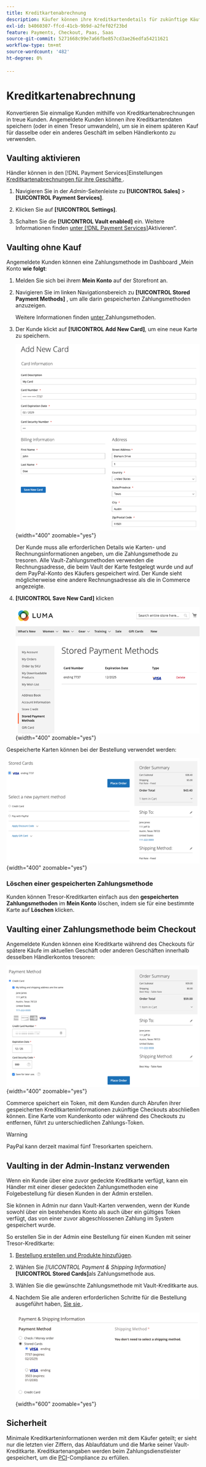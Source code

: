 ```yaml
---
title: Kreditkartenabrechnung
description: Käufer können ihre Kreditkartendetails für zukünftige Käufe Vault-fähig machen (speichern).
exl-id: b4060307-ffcd-41cb-9b9d-a2fef02f23bd
feature: Payments, Checkout, Paas, Saas
source-git-commit: 5271668c99e7a66fbe857cd3ae26edfa54211621
workflow-type: tm+mt
source-wordcount: '482'
ht-degree: 0%

---
```


# Kreditkartenabrechnung

Konvertieren Sie einmalige Kunden mithilfe von Kreditkartenabrechnungen in treue Kunden. Angemeldete Kunden können ihre Kreditkartendaten speichern (oder in einen Tresor umwandeln), um sie in einem späteren Kauf für dasselbe oder ein anderes Geschäft im selben Händlerkonto zu verwenden.

## Vaulting aktivieren

Händler können in den [!DNL Payment Services]Einstellungen[ Kreditkartenabrechnungen für ihre Geschäfte ](settings.md#card-vaulting).

1. Navigieren Sie in der _Admin_-Seitenleiste zu **[!UICONTROL Sales]** > **[!UICONTROL Payment Services]**.

1. Klicken Sie auf **[!UICONTROL Settings]**.

1. Schalten Sie die **[!UICONTROL Vault enabled]** ein. Weitere Informationen finden [ unter  [!DNL Payment Services]](settings.md#enable-payment-services)Aktivieren“.

## Vaulting ohne Kauf

Angemeldete Kunden können eine Zahlungsmethode im Dashboard „Mein Konto **wie folgt**:

1. Melden Sie sich bei ihrem **Mein Konto** auf der Storefront an.

1. Navigieren Sie im linken Navigationsbereich zu **[!UICONTROL Stored Payment Methods]** , um alle darin gespeicherten Zahlungsmethoden anzuzeigen.

   Weitere Informationen finden [ unter ](https://experienceleague.adobe.com/de/docs/commerce-admin/stores-sales/payments/stored-payment-methods) Zahlungsmethoden.

1. Der Kunde klickt auf **[!UICONTROL Add New Card]**, um eine neue Karte zu speichern.

   ![Neue Karte hinzufügen](assets/add-new-card.png){width="400" zoomable="yes"}

   Der Kunde muss alle erforderlichen Details wie Karten- und Rechnungsinformationen angeben, um die Zahlungsmethode zu tresoren.
Alle Vault-Zahlungsmethoden verwenden die Rechnungsadresse, die beim Vault der Karte festgelegt wurde und auf dem PayPal-Konto des Käufers gespeichert wird. Der Kunde sieht möglicherweise eine andere Rechnungsadresse als die in Commerce angezeigte.

1. **[!UICONTROL Save New Card]** klicken

   ![Gespeicherte Zahlungsmethoden in meinem Konto](assets/stored-payment-methods.png){width="400" zoomable="yes"}

Gespeicherte Karten können bei der Bestellung verwendet werden:

![Verwendung gespeicherter Anmeldedaten für zukünftige Käufe](assets/use-stored-card.png){width="400" zoomable="yes"}

### Löschen einer gespeicherten Zahlungsmethode

Kunden können Tresor-Kreditkarten einfach aus den **gespeicherten Zahlungsmethoden** im **Mein Konto** löschen, indem sie für eine bestimmte Karte auf **Löschen** klicken.

## Vaulting einer Zahlungsmethode beim Checkout

Angemeldete Kunden können eine Kreditkarte während des Checkouts für spätere Käufe im aktuellen Geschäft oder anderen Geschäften innerhalb desselben Händlerkontos tresoren:

![Die Kreditkarte für die spätere Verwendung aufheben](assets/save-card-for-later.png){width="400" zoomable="yes"}

Commerce speichert ein Token, mit dem Kunden durch Abrufen ihrer gespeicherten Kreditkarteninformationen zukünftige Checkouts abschließen können. Eine Karte vom Kundenkonto oder während des Checkouts zu entfernen, führt zu unterschiedlichen Zahlungs-Token.

>[!WARNING]
>
> PayPal kann derzeit maximal fünf Tresorkarten speichern.

## Vaulting in der Admin-Instanz verwenden

Wenn ein Kunde über eine zuvor gedeckte Kreditkarte verfügt, kann ein Händler mit einer dieser gedeckten Zahlungsmethoden eine Folgebestellung für diesen Kunden in der Admin erstellen.

Sie können in Admin nur dann Vault-Karten verwenden, wenn der Kunde sowohl über ein bestehendes Konto als auch über ein gültiges Token verfügt, das von einer zuvor abgeschlossenen Zahlung im System gespeichert wurde.

So erstellen Sie in der Admin eine Bestellung für einen Kunden mit seiner Tresor-Kreditkarte:

1. [Bestellung erstellen und Produkte hinzufügen](https://experienceleague.adobe.com/docs/commerce-admin/stores-sales/point-of-purchase/assist/customer-account-create-order.html?lang=de).
1. Wählen Sie _[!UICONTROL Payment & Shipping Information]_&#x200B;**[!UICONTROL Stored Cards]**&#x200B;als Zahlungsmethode aus.
1. Wählen Sie die gewünschte Zahlungsmethode mit Vault-Kreditkarte aus.
1. Nachdem Sie alle anderen erforderlichen Schritte für die Bestellung ausgeführt haben, [ Sie sie ](https://experienceleague.adobe.com/docs/commerce-admin/stores-sales/point-of-purchase/assist/customer-account-create-order.html?lang=de#step-3%3A-submit-the-order).

   ![Verwenden Sie eine Vault-Kreditkarte in Admin für den Kunden](assets/admin-vaultedcard.png){width="600" zoomable="yes"}

## Sicherheit

Minimale Kreditkarteninformationen werden mit dem Käufer geteilt; er sieht nur die letzten vier Ziffern, das Ablaufdatum und die Marke seiner Vault-Kreditkarte. Kreditkartenangaben werden beim Zahlungsdienstleister gespeichert, um die [PCI](security.md#PCI-compliance)-Compliance zu erfüllen.
